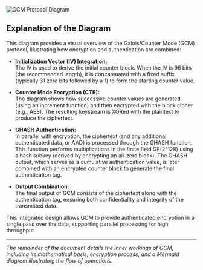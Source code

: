 
<img src="https://upload.wikimedia.org/wikipedia/commons/thumb/4/40/GCM-Galois_Counter_Mode_with_IV.svg/545px-GCM-Galois_Counter_Mode_with_IV.svg.png" alt="GCM Protocol Diagram" style="background-color: white;">


## Explanation of the Diagram

This diagram provides a visual overview of the Galois/Counter Mode (GCM) protocol, illustrating how encryption and authentication are combined:

- **Initialization Vector (IV) Integration:**  
  The IV is used to derive the initial counter block. When the IV is 96 bits (the recommended length), it is concatenated with a fixed suffix (typically 31 zero bits followed by a 1) to form the starting counter value.

- **Counter Mode Encryption (CTR):**  
  The diagram shows how successive counter values are generated (using an increment function) and then encrypted with the block cipher (e.g., AES). The resulting keystream is XORed with the plaintext to produce the ciphertext.

- **GHASH Authentication:**  
  In parallel with encryption, the ciphertext (and any additional authenticated data, or AAD) is processed through the GHASH function. This function performs multiplications in the finite field GF(2^128) using a hash subkey (derived by encrypting an all-zero block). The GHASH output, which serves as a cumulative authentication value, is later combined with an encrypted counter block to generate the final authentication tag.

- **Output Combination:**  
  The final output of GCM consists of the ciphertext along with the authentication tag, ensuring both confidentiality and integrity of the transmitted data.

This integrated design allows GCM to provide authenticated encryption in a single pass over the data, supporting parallel processing for high throughput.

---

*The remainder of the document details the inner workings of GCM, including its mathematical basis, encryption process, and a Mermaid diagram illustrating the flow of operations.*

